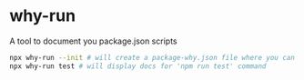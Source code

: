 # why-run

A tool to document you package.json scripts

```bash
npx why-run --init # will create a package-why.json file where you can write docs for your scripts
npx why-run test # will display docs for 'npm run test' command
```
